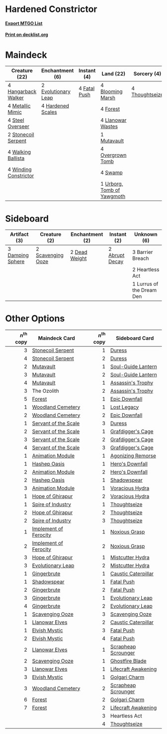# Hardened Constrictor

#### [Export MTGO List](../collection/Hardened%20Constrictor/Hardened%20Constrictor.txt)
#### [Print on decklist.org](http://decklist.org/?deckmain=4%09Blooming%20Marsh%0A2%09Evolutionary%20Leap%0A4%09Fatal%20Push%0A4%09Forest%0A4%09Hangarback%20Walker%0A4%09Hardened%20Scales%0A4%09Llanowar%20Wastes%0A4%09Metallic%20Mimic%0A1%09Mutavault%0A4%09Overgrown%20Tomb%0A4%09Steel%20Overseer%0A2%09Stonecoil%20Serpent%0A4%09Swamp%0A2%09The%20Ozolith%0A4%09Thoughtseize%0A1%09Urborg,%20Tomb%20of%20Yawgmoth%0A4%09Walking%20Ballista%0A4%09Winding%20Constrictor&deckside=2%09Abrupt%20Decay%0A3%09Barrier%20Breach%0A3%09Damping%20Sphere%0A2%09Dead%20Weight%0A2%09Heartless%20Act%0A1%09Lurrus%20of%20the%20Dream%20Den%0A2%09Scavenging%20Ooze)
# Maindeck

|                                         Creature (22)                                          |                                       Enchantment (6)                                        |                                      Instant (4)                                      |                                              Land (22)                                              |                                       Sorcery (4)                                       | Unknown (2) |
|------------------------------------------------------------------------------------------------|----------------------------------------------------------------------------------------------|---------------------------------------------------------------------------------------|-----------------------------------------------------------------------------------------------------|-----------------------------------------------------------------------------------------|-------------|
|4 [Hangarback Walker](http://gatherer.wizards.com/Pages/Card/Details.aspx?multiverseid=420600)  |2 [Evolutionary Leap](http://gatherer.wizards.com/Pages/Card/Details.aspx?multiverseid=398573)|4 [Fatal Push](http://gatherer.wizards.com/Pages/Card/Details.aspx?multiverseid=423724)|4 [Blooming Marsh](http://gatherer.wizards.com/Pages/Card/Details.aspx?multiverseid=417816)          |4 [Thoughtseize](http://gatherer.wizards.com/Pages/Card/Details.aspx?multiverseid=438676)|2 The Ozolith|
|4 [Metallic Mimic](http://gatherer.wizards.com/Pages/Card/Details.aspx?multiverseid=423831)     |4 [Hardened Scales](http://gatherer.wizards.com/Pages/Card/Details.aspx?multiverseid=420769)  |                                                                                       |4 [Forest](http://gatherer.wizards.com/Pages/Card/Details.aspx?multiverseid=439860)                  |                                                                                         |             |
|4 [Steel Overseer](http://gatherer.wizards.com/Pages/Card/Details.aspx?multiverseid=222714)     |                                                                                              |                                                                                       |4 [Llanowar Wastes](http://gatherer.wizards.com/Pages/Card/Details.aspx?multiverseid=129627)         |                                                                                         |             |
|2 [Stonecoil Serpent](http://gatherer.wizards.com/Pages/Card/Details.aspx?multiverseid=473197)  |                                                                                              |                                                                                       |1 [Mutavault](http://gatherer.wizards.com/Pages/Card/Details.aspx?multiverseid=370733)               |                                                                                         |             |
|4 [Walking Ballista](http://gatherer.wizards.com/Pages/Card/Details.aspx?multiverseid=423848)   |                                                                                              |                                                                                       |4 [Overgrown Tomb](http://gatherer.wizards.com/Pages/Card/Details.aspx?multiverseid=405103)          |                                                                                         |             |
|4 [Winding Constrictor](http://gatherer.wizards.com/Pages/Card/Details.aspx?multiverseid=423807)|                                                                                              |                                                                                       |4 [Swamp](http://gatherer.wizards.com/Pages/Card/Details.aspx?multiverseid=439858)                   |                                                                                         |             |
|                                                                                                |                                                                                              |                                                                                       |1 [Urborg, Tomb of Yawgmoth](http://gatherer.wizards.com/Pages/Card/Details.aspx?multiverseid=383425)|                                                                                         |             |


# Sideboard

|                                       Artifact (3)                                        |                                        Creature (2)                                        |                                    Enchantment (2)                                     |                                       Instant (2)                                       |       Unknown (6)       |
|-------------------------------------------------------------------------------------------|--------------------------------------------------------------------------------------------|----------------------------------------------------------------------------------------|-----------------------------------------------------------------------------------------|-------------------------|
|3 [Damping Sphere](http://gatherer.wizards.com/Pages/Card/Details.aspx?multiverseid=443101)|2 [Scavenging Ooze](http://gatherer.wizards.com/Pages/Card/Details.aspx?multiverseid=420783)|2 [Dead Weight](http://gatherer.wizards.com/Pages/Card/Details.aspx?multiverseid=452817)|2 [Abrupt Decay](http://gatherer.wizards.com/Pages/Card/Details.aspx?multiverseid=456061)|3 Barrier Breach         |
|                                                                                           |                                                                                            |                                                                                        |                                                                                         |2 Heartless Act          |
|                                                                                           |                                                                                            |                                                                                        |                                                                                         |1 Lurrus of the Dream Den|


# Other Options

|*n*<sup>th</sup> copy|                                         Maindeck Card                                          |*n*<sup>th</sup> copy|                                        Sideboard Card                                        |
|--------------------:|------------------------------------------------------------------------------------------------|--------------------:|----------------------------------------------------------------------------------------------|
|                    3|[Stonecoil Serpent](http://gatherer.wizards.com/Pages/Card/Details.aspx?multiverseid=473197)    |                    1|[Duress](http://gatherer.wizards.com/Pages/Card/Details.aspx?multiverseid=14557)              |
|                    4|[Stonecoil Serpent](http://gatherer.wizards.com/Pages/Card/Details.aspx?multiverseid=473197)    |                    2|[Duress](http://gatherer.wizards.com/Pages/Card/Details.aspx?multiverseid=14557)              |
|                    2|[Mutavault](http://gatherer.wizards.com/Pages/Card/Details.aspx?multiverseid=370733)            |                    1|[Soul-Guide Lantern](http://gatherer.wizards.com/Pages/Card/Details.aspx?multiverseid=476488) |
|                    3|[Mutavault](http://gatherer.wizards.com/Pages/Card/Details.aspx?multiverseid=370733)            |                    2|[Soul-Guide Lantern](http://gatherer.wizards.com/Pages/Card/Details.aspx?multiverseid=476488) |
|                    4|[Mutavault](http://gatherer.wizards.com/Pages/Card/Details.aspx?multiverseid=370733)            |                    1|[Assassin's Trophy](http://gatherer.wizards.com/Pages/Card/Details.aspx?multiverseid=452902)  |
|                    3|The Ozolith                                                                                     |                    2|[Assassin's Trophy](http://gatherer.wizards.com/Pages/Card/Details.aspx?multiverseid=452902)  |
|                    5|[Forest](http://gatherer.wizards.com/Pages/Card/Details.aspx?multiverseid=439860)               |                    1|[Epic Downfall](http://gatherer.wizards.com/Pages/Card/Details.aspx?multiverseid=473047)      |
|                    1|[Woodland Cemetery](http://gatherer.wizards.com/Pages/Card/Details.aspx?multiverseid=443136)    |                    1|[Lost Legacy](http://gatherer.wizards.com/Pages/Card/Details.aspx?multiverseid=417661)        |
|                    2|[Woodland Cemetery](http://gatherer.wizards.com/Pages/Card/Details.aspx?multiverseid=443136)    |                    2|[Epic Downfall](http://gatherer.wizards.com/Pages/Card/Details.aspx?multiverseid=473047)      |
|                    1|[Servant of the Scale](http://gatherer.wizards.com/Pages/Card/Details.aspx?multiverseid=394687) |                    3|[Duress](http://gatherer.wizards.com/Pages/Card/Details.aspx?multiverseid=14557)              |
|                    2|[Servant of the Scale](http://gatherer.wizards.com/Pages/Card/Details.aspx?multiverseid=394687) |                    1|[Grafdigger's Cage](http://gatherer.wizards.com/Pages/Card/Details.aspx?multiverseid=278452)  |
|                    3|[Servant of the Scale](http://gatherer.wizards.com/Pages/Card/Details.aspx?multiverseid=394687) |                    2|[Grafdigger's Cage](http://gatherer.wizards.com/Pages/Card/Details.aspx?multiverseid=278452)  |
|                    4|[Servant of the Scale](http://gatherer.wizards.com/Pages/Card/Details.aspx?multiverseid=394687) |                    3|[Grafdigger's Cage](http://gatherer.wizards.com/Pages/Card/Details.aspx?multiverseid=278452)  |
|                    1|[Animation Module](http://gatherer.wizards.com/Pages/Card/Details.aspx?multiverseid=417767)     |                    1|[Agonizing Remorse](http://gatherer.wizards.com/Pages/Card/Details.aspx?multiverseid=476334)  |
|                    1|[Hashep Oasis](http://gatherer.wizards.com/Pages/Card/Details.aspx?multiverseid=430866)         |                    1|[Hero's Downfall](http://gatherer.wizards.com/Pages/Card/Details.aspx?multiverseid=373575)    |
|                    2|[Animation Module](http://gatherer.wizards.com/Pages/Card/Details.aspx?multiverseid=417767)     |                    2|[Hero's Downfall](http://gatherer.wizards.com/Pages/Card/Details.aspx?multiverseid=373575)    |
|                    2|[Hashep Oasis](http://gatherer.wizards.com/Pages/Card/Details.aspx?multiverseid=430866)         |                    1|[Shadowspear](http://gatherer.wizards.com/Pages/Card/Details.aspx?multiverseid=476487)        |
|                    3|[Animation Module](http://gatherer.wizards.com/Pages/Card/Details.aspx?multiverseid=417767)     |                    1|[Voracious Hydra](http://gatherer.wizards.com/Pages/Card/Details.aspx?multiverseid=466954)    |
|                    1|[Hope of Ghirapur](http://gatherer.wizards.com/Pages/Card/Details.aspx?multiverseid=423821)     |                    2|[Voracious Hydra](http://gatherer.wizards.com/Pages/Card/Details.aspx?multiverseid=466954)    |
|                    1|[Spire of Industry](http://gatherer.wizards.com/Pages/Card/Details.aspx?multiverseid=423851)    |                    1|[Thoughtseize](http://gatherer.wizards.com/Pages/Card/Details.aspx?multiverseid=438676)       |
|                    2|[Hope of Ghirapur](http://gatherer.wizards.com/Pages/Card/Details.aspx?multiverseid=423821)     |                    2|[Thoughtseize](http://gatherer.wizards.com/Pages/Card/Details.aspx?multiverseid=438676)       |
|                    2|[Spire of Industry](http://gatherer.wizards.com/Pages/Card/Details.aspx?multiverseid=423851)    |                    3|[Thoughtseize](http://gatherer.wizards.com/Pages/Card/Details.aspx?multiverseid=438676)       |
|                    1|[Implement of Ferocity](http://gatherer.wizards.com/Pages/Card/Details.aspx?multiverseid=423824)|                    1|[Noxious Grasp](http://gatherer.wizards.com/Pages/Card/Details.aspx?multiverseid=466864)      |
|                    2|[Implement of Ferocity](http://gatherer.wizards.com/Pages/Card/Details.aspx?multiverseid=423824)|                    2|[Noxious Grasp](http://gatherer.wizards.com/Pages/Card/Details.aspx?multiverseid=466864)      |
|                    3|[Hope of Ghirapur](http://gatherer.wizards.com/Pages/Card/Details.aspx?multiverseid=423821)     |                    1|[Mistcutter Hydra](http://gatherer.wizards.com/Pages/Card/Details.aspx?multiverseid=373727)   |
|                    3|[Evolutionary Leap](http://gatherer.wizards.com/Pages/Card/Details.aspx?multiverseid=398573)    |                    2|[Mistcutter Hydra](http://gatherer.wizards.com/Pages/Card/Details.aspx?multiverseid=373727)   |
|                    1|[Gingerbrute](http://gatherer.wizards.com/Pages/Card/Details.aspx?multiverseid=473181)          |                    1|[Caustic Caterpillar](http://gatherer.wizards.com/Pages/Card/Details.aspx?multiverseid=398409)|
|                    1|[Shadowspear](http://gatherer.wizards.com/Pages/Card/Details.aspx?multiverseid=476487)          |                    1|[Fatal Push](http://gatherer.wizards.com/Pages/Card/Details.aspx?multiverseid=423724)         |
|                    2|[Gingerbrute](http://gatherer.wizards.com/Pages/Card/Details.aspx?multiverseid=473181)          |                    2|[Fatal Push](http://gatherer.wizards.com/Pages/Card/Details.aspx?multiverseid=423724)         |
|                    3|[Gingerbrute](http://gatherer.wizards.com/Pages/Card/Details.aspx?multiverseid=473181)          |                    1|[Evolutionary Leap](http://gatherer.wizards.com/Pages/Card/Details.aspx?multiverseid=398573)  |
|                    4|[Gingerbrute](http://gatherer.wizards.com/Pages/Card/Details.aspx?multiverseid=473181)          |                    2|[Evolutionary Leap](http://gatherer.wizards.com/Pages/Card/Details.aspx?multiverseid=398573)  |
|                    1|[Scavenging Ooze](http://gatherer.wizards.com/Pages/Card/Details.aspx?multiverseid=420783)      |                    3|[Scavenging Ooze](http://gatherer.wizards.com/Pages/Card/Details.aspx?multiverseid=420783)    |
|                    1|[Llanowar Elves](http://gatherer.wizards.com/Pages/Card/Details.aspx?multiverseid=129626)       |                    2|[Caustic Caterpillar](http://gatherer.wizards.com/Pages/Card/Details.aspx?multiverseid=398409)|
|                    1|[Elvish Mystic](http://gatherer.wizards.com/Pages/Card/Details.aspx?multiverseid=389499)        |                    3|[Fatal Push](http://gatherer.wizards.com/Pages/Card/Details.aspx?multiverseid=423724)         |
|                    2|[Elvish Mystic](http://gatherer.wizards.com/Pages/Card/Details.aspx?multiverseid=389499)        |                    4|[Fatal Push](http://gatherer.wizards.com/Pages/Card/Details.aspx?multiverseid=423724)         |
|                    2|[Llanowar Elves](http://gatherer.wizards.com/Pages/Card/Details.aspx?multiverseid=129626)       |                    1|[Scrapheap Scrounger](http://gatherer.wizards.com/Pages/Card/Details.aspx?multiverseid=417804)|
|                    2|[Scavenging Ooze](http://gatherer.wizards.com/Pages/Card/Details.aspx?multiverseid=420783)      |                    1|[Ghostfire Blade](http://gatherer.wizards.com/Pages/Card/Details.aspx?multiverseid=386545)    |
|                    3|[Llanowar Elves](http://gatherer.wizards.com/Pages/Card/Details.aspx?multiverseid=129626)       |                    1|[Lifecraft Awakening](http://gatherer.wizards.com/Pages/Card/Details.aspx?multiverseid=423779)|
|                    3|[Elvish Mystic](http://gatherer.wizards.com/Pages/Card/Details.aspx?multiverseid=389499)        |                    1|[Golgari Charm](http://gatherer.wizards.com/Pages/Card/Details.aspx?multiverseid=405245)      |
|                    3|[Woodland Cemetery](http://gatherer.wizards.com/Pages/Card/Details.aspx?multiverseid=443136)    |                    2|[Scrapheap Scrounger](http://gatherer.wizards.com/Pages/Card/Details.aspx?multiverseid=417804)|
|                    6|[Forest](http://gatherer.wizards.com/Pages/Card/Details.aspx?multiverseid=439860)               |                    2|[Golgari Charm](http://gatherer.wizards.com/Pages/Card/Details.aspx?multiverseid=405245)      |
|                    7|[Forest](http://gatherer.wizards.com/Pages/Card/Details.aspx?multiverseid=439860)               |                    2|[Lifecraft Awakening](http://gatherer.wizards.com/Pages/Card/Details.aspx?multiverseid=423779)|
|                     |                                                                                                |                    3|Heartless Act                                                                                 |
|                     |                                                                                                |                    4|[Thoughtseize](http://gatherer.wizards.com/Pages/Card/Details.aspx?multiverseid=438676)       |


